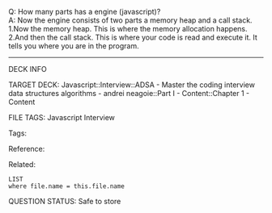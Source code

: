 Q: How many parts has a engine (javascript)?  
A: Now the engine consists of two parts a memory heap and a call stack.  
1.Now the memory heap. This is where the memory allocation happens.  
2.And then the call stack. This is where your code is read and execute it. It tells you where you are in the program.


---

DECK INFO

TARGET DECK: Javascript::Interview::ADSA - Master the coding interview data structures algorithms - andrei neagoie::Part I - Content::Chapter 1 - Content

FILE TAGS: Javascript Interview

Tags:

Reference:

Related:

```dataview
LIST
where file.name = this.file.name
```

QUESTION STATUS: Safe to store